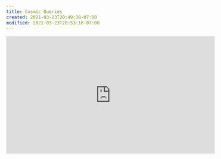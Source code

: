 ```yaml
---
title: Cosmic Queries
created: 2021-03-23T20:49:38-07:00
modified: 2021-03-23T20:53:16-07:00
---
```


<div class="embed-container"><iframe width="560" height="315" src="https://youtu.be/pnRsWFhPZG4" title="YouTube video player" frameborder="0" allow="accelerometer; autoplay; clipboard-write; encrypted-media; gyroscope; picture-in-picture" allowfullscreen></iframe></div>